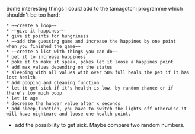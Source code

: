 Some interesting things I could add to the
tamagotchi programme which shouldn't be too hard:

    * ~~create a loop~~
    * ~~give it happines~~
    * give it points for hungriness
    * ~~add the guessing game and increase the happines by one point
    when you finished the game~~
    * ~~create a list with things you can do~~
    * pet it to increase happiness
    * poke it to make it speak, pokes let it loose a happines point
    * add max values depending on the status
    * sleeping with all values with over 50% full heals the pet if it has lost health
    * add pooping and cleaning function
    * let it get sick if it's health is low, by random chance or if there's too much poop
    * let it age
    * decrease the hunger value after x seconds
    * add sleep function, you have to switch the lights off otherwise it will have nightmare and loose one health point.
* add the possibility to get sick. Maybe compare two random numbers. 
